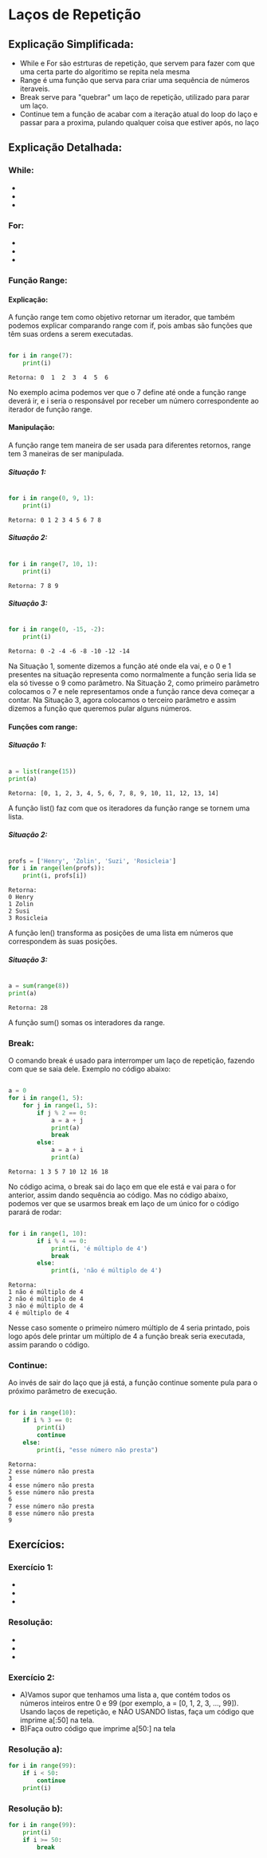 # Laços de Repetição 

## Explicação Simplificada:

- While e For são estrturas de repetição, que servem para fazer com que uma certa parte do algoritimo se repita nela mesma
- Range é uma função que serva para criar uma sequência de números iteraveis.
- Break serve para "quebrar" um laço de repetição, utilizado para parar um laço.
- Continue tem a função de acabar com a iteração atual do loop do laço e passar para a proxima, pulando qualquer coisa que estiver após, no laço

## Explicação Detalhada:

### While:

-
-
-

### For:

-
-
-

### Função Range:

#### Explicação:
A função range tem como objetivo retornar um iterador, que também podemos explicar comparando range com if, pois ambas são funções que têm suas ordens a serem executadas.

```python

for i in range(7):
    print(i)

```
```
Retorna: 0  1  2  3  4  5  6
```

No exemplo acima podemos ver que o 7 define até onde a função range deverá ir, e i seria o responsável por receber um número correspondente ao iterador de função range.

#### Manipulação: 
A função range tem maneira de ser usada para diferentes retornos, range tem 3 maneiras de ser manipulada. 
##### Situação 1:
```python

for i in range(0, 9, 1):
    print(i)

```
```
Retorna: 0 1 2 3 4 5 6 7 8
```
##### Situação 2:
```python

for i in range(7, 10, 1):
    print(i)

```
```
Retorna: 7 8 9
```
##### Situação 3:
```python

for i in range(0, -15, -2):
    print(i)

```
```
Retorna: 0 -2 -4 -6 -8 -10 -12 -14
```

Na Situação 1, somente dizemos a função até onde ela vai, e o 0 e 1 presentes na situação representa como normalmente a função seria lida se ela só tivesse o 9 como parâmetro.
Na Situação 2, como primeiro parâmetro colocamos o 7 e nele representamos onde a função rance deva começar a contar.
Na Situação 3, agora colocamos o terceiro parâmetro e assim dizemos a função que queremos pular alguns números.    

#### Funções com range:

##### Situação 1:
```python

a = list(range(15))
print(a)

```
```
Retorna: [0, 1, 2, 3, 4, 5, 6, 7, 8, 9, 10, 11, 12, 13, 14]
```
A função list() faz com que os iteradores da função range se tornem uma lista.

##### Situação 2:
```python

profs = ['Henry', 'Zolin', 'Suzi', 'Rosicleia']
for i in range(len(profs)):
    print(i, profs[i])

```
```
Retorna: 
0 Henry
1 Zolin
2 Susi
3 Rosicleia
```
A função len() transforma as posições de uma lista em números que correspondem às suas posições. 

##### Situação 3:
```python

a = sum(range(8))
print(a)

```
```
Retorna: 28
```
A função sum() somas os interadores da range. 

### Break:

O comando break é usado para interromper um laço de repetição, fazendo com que se saia dele. Exemplo no código abaixo:

```python

a = 0
for i in range(1, 5):
    for j in range(1, 5):
        if j % 2 == 0:
            a = a + j
            print(a)
            break
        else:
            a = a + i
            print(a)

```
```
Retorna: 1 3 5 7 10 12 16 18
```
No código acima, o break sai do laço em que ele está e vai para o for anterior, assim dando sequência ao código. Mas no código abaixo, podemos ver que se usarmos break em laço de um único for o código parará de rodar:

```python

for i in range(1, 10):
        if i % 4 == 0:
            print(i, 'é múltiplo de 4')
            break
        else:
            print(i, 'não é múltiplo de 4')

```
```
Retorna: 
1 não é múltiplo de 4
2 não é múltiplo de 4
3 não é múltiplo de 4
4 é múltiplo de 4
```
Nesse caso somente o primeiro número múltiplo de 4 seria printado, pois logo após dele printar um múltiplo de 4 a função break seria executada, assim parando o código. 

### Continue: 

Ao invés de sair do laço que já está, a função continue
somente pula para o próximo parâmetro de execução.

```python

for i in range(10):
    if i % 3 == 0:
        print(i)
        continue
    else:
        print(i, "esse número não presta")

```
```
Retorna: 
2 esse número não presta
3
4 esse número não presta
5 esse número não presta
6
7 esse número não presta
8 esse número não presta
9
```

## Exercícios:

### Exercício 1:

-
-
-

### Resolução: 

-
-
-


### Exercício 2:
- A)Vamos supor que tenhamos uma lista a, que contém todos os números inteiros entre 0 e 99 (por exemplo, a = [0, 1, 2, 3, ..., 99]). Usando laços de repetição, e NÃO USANDO listas, faça um código que imprime
a[:50] na tela.
- B)Faça outro código que imprime a[50:] na tela

### Resolução a):
~~~Python
for i in range(99):
    if i < 50:
        continue
    print(i)
~~~~
### Resolução b): 
~~~python
for i in range(99):
    print(i)
    if i >= 50: 
        break
~~~
